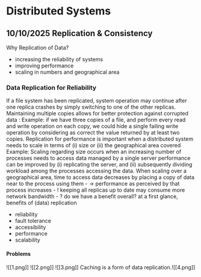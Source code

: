 # Distributed Systems
## 10/10/2025 Replication & Consistency
Why Replication of Data? 
- increasing the reliability of systems
- improving performance
- scaling in numbers and geographical area
### Data Replication for Reliability
If a file system has been replicated, system operation may continue after one replica crashes by simply switching to one of the other replicas.
Maintaining multiple copies allows for better protection against corrupted data :
	Example:
	if we have three copies of a file, and perform every read and write operation on each copy, we could hide a single failing write operation by considering as correct the value returned by at least two copies.
Replication for performance is important when a distributed system needs to scale in terms of (i) size or (ii) the geographical area covered
	Example: 
	Scaling regarding size occurs when an increasing number of processes needs to access data managed by a single server performance can be improved by (i) replicating the server, and (ii) subsequently dividing workload among the processes accessing the data.
	When scaling over a geographical area, time to access data decreases by placing a copy of data near to the process using them
	-  → performance as perceived by that process increases 
	- ! keeping all replicas up to date may consume more network bandwidth 
	- ? do we have a benefit overall?
at a first glance, benefits of (data) replication 
- reliability 
- fault tolerance 
- accessibility 
- performance 
- scalability
#### Problems
![[1.png]]
![[2.png]]
![[3.png]]
Caching is a form of data replication.![[4.png]]

